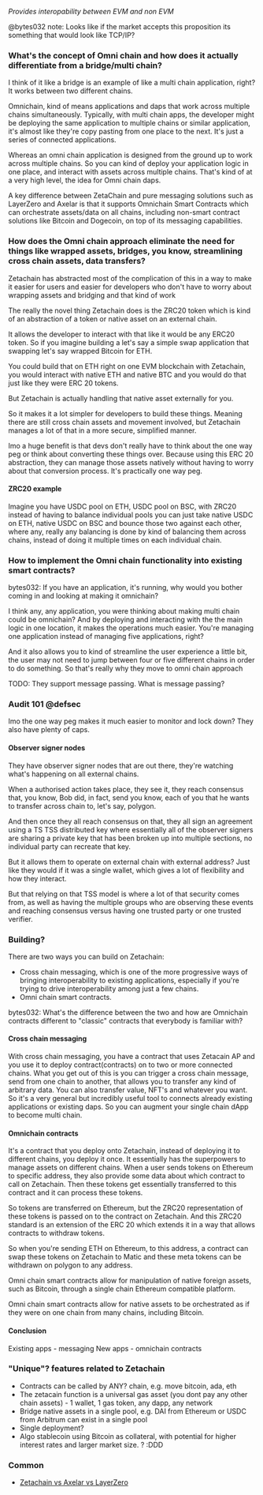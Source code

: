 *Provides interopability between EVM and non EVM*

@bytes032 note: Looks like if the market accepts this proposition its something that would look like TCP/IP?

### What's the concept of Omni chain and how does it actually differentiate from a bridge/multi chain?

I think of it like a bridge is an example of like a multi chain application, right? It works between two different chains. 

Omnichain, kind of means applications and daps that work across multiple chains simultaneously. Typically, with multi chain apps, the developer might be deploying the same application to multiple chains or similar application, it's almost like they're copy pasting from one place to the next. It's just a series of connected applications. 

Whereas an omni chain application is designed from the ground up to work across multiple chains. So you can kind of deploy your application logic in one place, and interact with assets across multiple chains. That's kind of at a very high level, the idea for Omni chain daps.

A key difference between ZetaChain and pure messaging solutions such as LayerZero and Axelar is that it supports Omnichain Smart Contracts which can orchestrate assets/data on all chains, including non-smart contract solutions like Bitcoin and Dogecoin, on top of its messaging capabilities.


### How does the Omni chain approach eliminate the need for things like wrapped assets, bridges, you know, streamlining cross chain assets, data transfers?

Zetachain has abstracted most of the complication of this in a way to make it easier for users and easier for developers who don't have to worry about wrapping assets and bridging and that kind of work

The really the novel thing Zetachain does is the ZRC20 token which is kind of an abstraction of a token or native asset on an external chain. 

It allows the developer to interact with that like it would be any ERC20 token.  So if you imagine building a let's say a simple swap application that swapping let's say wrapped Bitcoin for ETH. 

You could build that on ETH right on one EVM blockchain with Zetachain, you would interact with native ETH and native BTC and you would do that just like they were ERC 20 tokens.

But Zetachain is actually handling that native asset externally for you. 

So it makes it a lot simpler for developers to build these things. Meaning there are still cross chain assets and movement involved, but Zetachain manages a lot of that in a more secure, simplified manner.

Imo a huge benefit is that devs don't really have to think about the one way peg or think about converting these things over. Because using this ERC 20 abstraction, they can manage those assets natively without having to worry about that conversion process. It's practically one way peg.

#### ZRC20 example

Imagine you have USDC pool on ETH, USDC pool on BSC, with ZRC20 instead of having to balance individual pools you can just take native USDC on ETH, native USDC on BSC and bounce those two against each other, where any, really any balancing is done by kind of balancing them across chains, instead of doing it multiple times on each individual chain.


### How to implement the Omni chain functionality into existing smart contracts?


bytes032: If you have an application, it's running, why would you bother coming in and looking at making it omnichain?


I think any, any application, you were thinking about making multi chain could be omnichain? And by deploying and interacting with the the main logic in one location, it makes the operations much easier. You're managing one application instead of managing five applications, right? 

And it also allows you to kind of streamline the user experience a little bit, the user may not need to jump between four or five different chains in order to do something. So that's really why they move to omni chain approach


TODO: They support message passing. What is message passing?


### Audit 101 @defsec

Imo the one way peg makes it much easier to monitor and lock down? They also have plenty of caps. 


#### Observer signer nodes

They have observer signer nodes that are out there, they're watching what's happening on all external chains. 

When a authorised action takes place, they see it, they reach consensus that, you know, Bob did, in fact, send you know, each of you that he wants to transfer across chain to, let's say, polygon. 

And then once they all reach consensus on that, they all sign an agreement using a TS TSS distributed key where essentially all of the observer signers are sharing a private key that has been broken up into multiple sections, no individual party can recreate that key. 

But it allows them to operate on external chain with external address? Just like they would if it was a single wallet, which gives a lot of flexibility and how they interact. 

But that relying on that TSS model is where a lot of that security comes from, as well as having the multiple groups who are observing these events and reaching consensus versus having one trusted party or one trusted verifier.

### Building?

There are two ways you can build on Zetachain:

- Cross chain messaging, which is one of the more progressive ways of bringing interoperability to existing applications, especially if you're trying to drive interoperability among just a few chains.
- Omni chain smart contracts. 


bytes032: What's the difference between the two and how are Omnichain contracts different to "classic" contracts that everybody is familiar with?

#### Cross chain messaging

With cross chain messaging, you have a contract that uses Zetacain AP and you use it to deploy contract(contracts) on to two or more connected chains. What you get out of this is you can trigger a cross chain message, send from one chain to another, that allows you to transfer any kind of arbitrary data. 
You can also transfer value, NFT's and whatever you want. So it's a very general but incredibly useful tool to connects already existing applications or existing daps. So you can augment your single chain dApp to become multi chain. 



#### Omnichain contracts 

It's a contract that you deploy onto Zetachain, instead of deploying it to different chains, you deploy it once.  It essentially has the superpowers to manage assets on different chains. When a user sends tokens on Ethereum to specific address, they also provide some data about which contract to call on Zetachain. Then these tokens get essentially transferred to this contract and it can process these tokens. 

So tokens are transferred on Ethereum, but the ZRC20 representation of these tokens is passed on to the contract on Zetachain. And this ZRC20 standard is an extension of the ERC 20 which extends it in a way that allows contracts to withdraw tokens.

So when you're sending ETH on Ethereum, to this address, a contract can swap these tokens on Zetachain to Matic and these meta tokens can be withdrawn on polygon to any address.

Omni chain smart contracts allow for manipulation of native foreign assets, such as Bitcoin, through a single chain Ethereum compatible platform.

Omni chain smart contracts allow for native assets to be orchestrated as if they were on one chain from many chains, including Bitcoin.


#### Conclusion

Existing apps - messaging
New apps - omnichain contracts



### "Unique"? features related to Zetachain

- Contracts can be called by ANY? chain, e.g. move bitcoin, ada, eth
- The zetacain function is a universal gas asset (you dont pay any other chain assets) - 1 wallet, 1 gas token, any dapp, any network
- Bridge native assets in a single pool, e.g. DAI from Ethereum or USDC from Arbitrum can exist in a single pool
- Single deployment?
- Algo stablecoin using Bitcoin as collateral, with potential for higher interest rates and larger market size. ? :DDD


### Common

- [Zetachain vs Axelar vs LayerZero](https://www.reddit.com/r/zetablockchain/comments/12tk65g/messaging_layerzero_axelar_a_key_difference/)